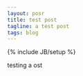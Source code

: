 ```yaml
---
layout: posr
title: test post
tagline: a test post
tags: blog
---
```

{% include JB/setup %}

testing a ost

